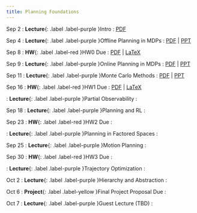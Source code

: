 ```yaml
---
title: Planning Foundations
---
```


Sep 2
: **Lecture**{: .label .label-purple }Intro
  : [PDF](/assets/pdf/lecture_slides/RPMML-2025-Lecture0.pdf)

Sep 4
: **Lecture**{: .label .label-purple }Offline Planning in MDPs
  : [PDF](/assets/pdf/lecture_slides/RPMML-2025-Lecture1.pdf) \| [PPT](/assets/pdf/lecture_slides/RPMML-2025-Lecture1.pptx)

Sep 8
: **HW**{: .label .label-red }HW0 Due
  : [PDF](/assets/pdf/hw/hw0.pdf) \| [LaTeX](/assets/pdf/hw/hw0.zip)

Sep 9
: **Lecture**{: .label .label-purple }Online Planning in MDPs
  : [PDF](/assets/pdf/lecture_slides/RPMML-2025-Lecture2.pdf) \| [PPT](/assets/pdf/lecture_slides/RPMML-2025-Lecture2.pptx)

Sep 11
: **Lecture**{: .label .label-purple }Monte Carlo Methods
  : [PDF](/assets/pdf/lecture_slides/RPMML-2025-Lecture3.pdf) \| [PPT](/assets/pdf/lecture_slides/RPMML-2025-Lecture3.pptx)

Sep 16
: **HW**{: .label .label-red }HW1 Due
  : [PDF](/assets/pdf/hw/hw1.pdf) \| [LaTeX](/assets/pdf/hw/hw1.zip)

: **Lecture**{: .label .label-purple }Partial Observability
  : [](#)

Sep 18
: **Lecture**{: .label .label-purple }Planning and RL
  : [](#)

Sep 23
: **HW**{: .label .label-red }HW2 Due
  : [](#)

: **Lecture**{: .label .label-purple }Planning in Factored Spaces
  : [](#)

Sep 25
: **Lecture**{: .label .label-purple }Motion Planning
  : [](#)

Sep 30
: **HW**{: .label .label-red }HW3 Due
  : [](#)

: **Lecture**{: .label .label-purple }Trajectory Optimization
  : [](#)

Oct 2
: **Lecture**{: .label .label-purple }Hierarchy and Abstraction
  : [](#)

Oct 6
: **Project**{: .label .label-yellow }Final Project Proposal Due
  : [](#)

Oct 7
: **Lecture**{: .label .label-purple }Guest Lecture (TBD)
  : [](#)
